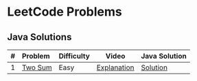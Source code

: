 # LeetCode Problems

## Java Solutions

|   # | Problem                                           | Difficulty | Video                                       | Java Solution                                                                                          |
|----:|:--------------------------------------------------|:-----------|---------------------------------------------|:-------------------------------------------------------------------------------------------------------|
|   1 | [Two Sum](https://leetcode.com/problems/two-sum/) | Easy       | [Explanation](https://youtu.be/4glzvQ13i1w) | [Solution](https://github.com/doingthisalright/LeetCode-Problems/blob/main/src/Q1TwoSum/Solution.java) |